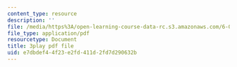 ```yaml
---
content_type: resource
description: ''
file: /media/https%3A/open-learning-course-data-rc.s3.amazonaws.com/6-042j-mathematics-for-computer-science-spring-2015/e7dbdef44f23e2fd411d2fd7d290632b_bHvMYZvZp7Y.pdf
file_type: application/pdf
resourcetype: Document
title: 3play pdf file
uid: e7dbdef4-4f23-e2fd-411d-2fd7d290632b
---
```


